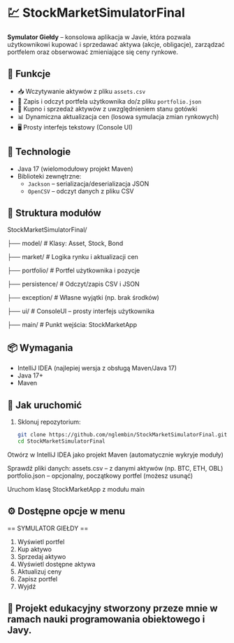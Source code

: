 # 💹 StockMarketSimulatorFinal

**Symulator Giełdy** – konsolowa aplikacja w Javie, która pozwala użytkownikowi kupować i sprzedawać aktywa (akcje, obligacje), zarządzać portfelem oraz obserwować zmieniające się ceny rynkowe.

## 🚀 Funkcje

- 📥 Wczytywanie aktywów z pliku `assets.csv`
- 💾 Zapis i odczyt portfela użytkownika do/z pliku `portfolio.json`
- 💱 Kupno i sprzedaż aktywów z uwzględnieniem stanu gotówki
- 📊 Dynamiczna aktualizacja cen (losowa symulacja zmian rynkowych)
- 🖥️ Prosty interfejs tekstowy (Console UI)

## 🧠 Technologie

- Java 17 (wielomodułowy projekt Maven)
- Biblioteki zewnętrzne:
  - `Jackson` – serializacja/deserializacja JSON
  - `OpenCSV` – odczyt danych z pliku CSV

## 📁 Struktura modułów

StockMarketSimulatorFinal/

├── model/ # Klasy: Asset, Stock, Bond

├── market/ # Logika rynku i aktualizacji cen

├── portfolio/ # Portfel użytkownika i pozycje

├── persistence/ # Odczyt/zapis CSV i JSON

├── exception/ # Własne wyjątki (np. brak środków)

├── ui/ # ConsoleUI – prosty interfejs użytkownika

├── main/ # Punkt wejścia: StockMarketApp


## 📦 Wymagania

- IntelliJ IDEA (najlepiej wersja z obsługą Maven/Java 17)
- Java 17+
- Maven

## 🔧 Jak uruchomić

1. Sklonuj repozytorium:
   ```bash
   git clone https://github.com/nglembin/StockMarketSimulatorFinal.git
   cd StockMarketSimulatorFinal
Otwórz w IntelliJ IDEA jako projekt Maven (automatycznie wykryje moduły)

Sprawdź pliki danych:
assets.csv – z danymi aktywów (np. BTC, ETH, OBL)
portfolio.json – opcjonalny, początkowy portfel (możesz usunąć)

Uruchom klasę StockMarketApp z modułu main

## ⚙️ Dostępne opcje w menu

== SYMULATOR GIEŁDY ==

1. Wyświetl portfel
2. Kup aktywo
3. Sprzedaj aktywo
4. Wyświetl dostępne aktywa
5. Aktualizuj ceny
6. Zapisz portfel
0. Wyjdź

## 🧠 Projekt edukacyjny stworzony przeze mnie w ramach nauki programowania obiektowego i Javy.
